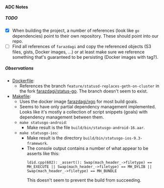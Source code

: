 #### ADC Notes

##### TODO

-   [x] When building the project, a number of references (look like `go` dependencies) point to their 
        own repository. These should point into our repo.
-   [ ] Find all references of `farazdagi` and copy the referenced objects (S3 files, gists, Docker images, ...) 
        or at least make sure we reference something that's guaranteed to be persisting (Docker images with tag?). 

##### Observations

*   [Dockerfile](Dockerfile): 
    *   References the branch `feature/statusd-replaces-geth-on-cluster` in the fork 
        [farazdagi/status-go](https://github.com/farazdagi/status-go). The branch doesn't seem to exist.
*   [Makefile](Makefile): 
    *   Uses the docker image [farazdagi/xgo](https://hub.docker.com/r/farazdagi/xgo/) for most build goals.
    *   Seems to have only partial dependency management implemented. Looks like it's mostly a collection of script
        snippets (goals) with dependency management between them.
    *   `make statusgo-android`:
        *   Make result is the file `build/bin/statusgo-android-16.aar`.
    *   `make statusgo-ios`:
        *   Make result is the directory `build/bin/statusgo-ios-9.3-framework`.
        *   The console output contains a number of what appear to be asserts like this:
            ```
            ldid.cpp(602): _assert(): Swap(mach_header_->filetype) == MH_EXECUTE || Swap(mach_header_->filetype) == MH_DYLIB || Swap(mach_header_->filetype) == MH_BUNDLE
            ```
            This doesn't seem to prevent the build from succeeding.

